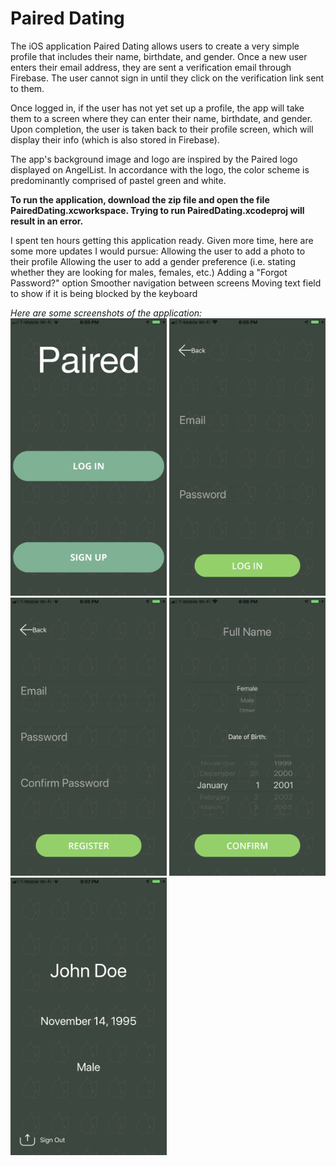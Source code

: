 # Paired Dating

The iOS application Paired Dating allows users to create a very simple profile that includes their name, birthdate, and gender. Once a new user enters their email address, they are sent a verification email through Firebase. The user cannot sign in until they click on the verification link sent to them.

Once logged in, if the user has not yet set up a profile, the app will take them to a screen where they can enter their name, birthdate, and gender. Upon completion, the user is taken back to their profile screen, which will display their info (which is also stored in Firebase). 

The app's background image and logo are inspired by the Paired logo displayed on AngelList. In accordance with the logo, the color scheme is predominantly comprised of pastel green and white. 

<b>To run the application, download the zip file and open the file PairedDating.xcworkspace. Trying to run PairedDating.xcodeproj will result in an error.</b>

I spent ten hours getting this application ready. Given more time, here are some more updates I would pursue:
Allowing the user to add a photo to their profile
Allowing the user to add a gender preference (i.e. stating whether they are looking for males, females, etc.)
Adding a "Forgot Password?" option
Smoother navigation between screens
Moving text field to show if it is being blocked by the keyboard

<i>Here are some screenshots of the application: </i>
<br>
<kbd><img src="Images/Home.PNG" width="250"></kbd> <kbd><img src="Images/Login.PNG" width="250"></kbd><kbd><img src="Images/Signup.PNG" width="250"></kbd>
<kbd><img src="Images/SetUpProfile.PNG" width="250"></kbd> <kbd><img src="Images/Profile.PNG" width="250"></kbd>
